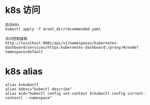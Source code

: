 # k8s 访问

    启动k8s
    kubectl apply -f $root_dir/recommended.yaml
    
    访问控制面板
    http://localhost:8001/api/v1/namespaces/kubernetes-dashboard/services/https:kubernetes-dashboard:/proxy/#/node?namespace=default

# k8s alias

    alias k=kubectl
    alias kdesc="kubectl describe"
    alias kcd="kubectl config set-context $(kubectl config current-context) --namespace"
